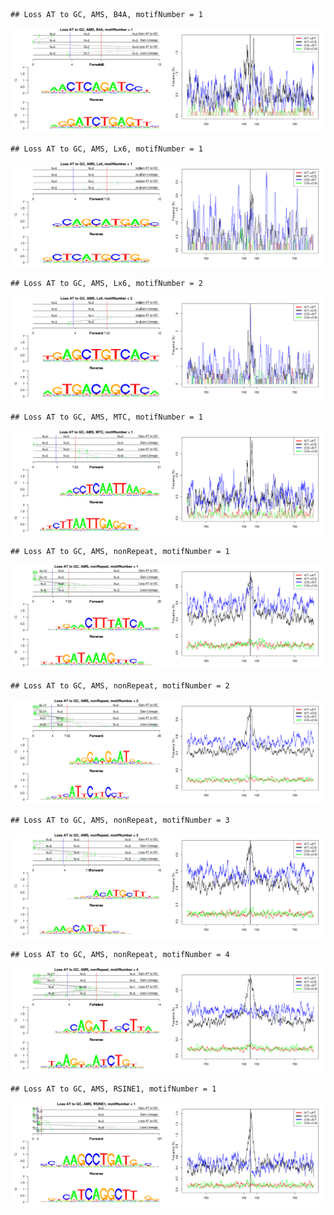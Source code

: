 

```
## Loss AT to GC, AMS, B4A, motifNumber = 1
```

![plot of chunk motifPValues](figure/motifPValues-1.png) 

```
## Loss AT to GC, AMS, Lx6, motifNumber = 1
```

![plot of chunk motifPValues](figure/motifPValues-2.png) 

```
## Loss AT to GC, AMS, Lx6, motifNumber = 2
```

![plot of chunk motifPValues](figure/motifPValues-3.png) 

```
## Loss AT to GC, AMS, MTC, motifNumber = 1
```

![plot of chunk motifPValues](figure/motifPValues-4.png) 

```
## Loss AT to GC, AMS, nonRepeat, motifNumber = 1
```

![plot of chunk motifPValues](figure/motifPValues-5.png) 

```
## Loss AT to GC, AMS, nonRepeat, motifNumber = 2
```

![plot of chunk motifPValues](figure/motifPValues-6.png) 

```
## Loss AT to GC, AMS, nonRepeat, motifNumber = 3
```

![plot of chunk motifPValues](figure/motifPValues-7.png) 

```
## Loss AT to GC, AMS, nonRepeat, motifNumber = 4
```

![plot of chunk motifPValues](figure/motifPValues-8.png) 

```
## Loss AT to GC, AMS, RSINE1, motifNumber = 1
```

![plot of chunk motifPValues](figure/motifPValues-9.png) 
  

